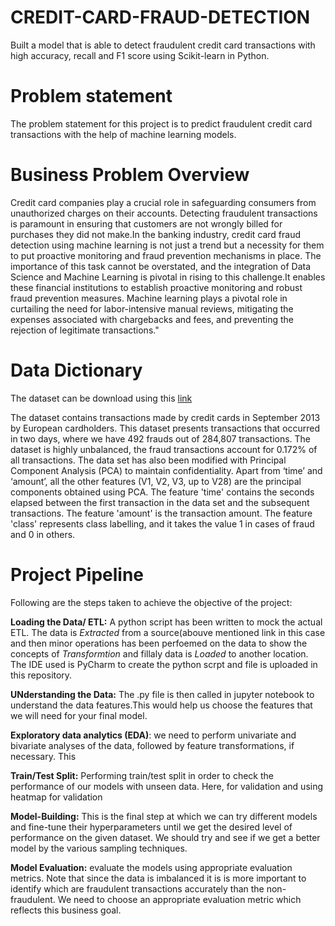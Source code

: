 # CREDIT-CARD-FRAUD-DETECTION
Built a model that is able to detect fraudulent credit card transactions with high accuracy, recall and F1 score using Scikit-learn in Python.

# Problem statement
The problem statement for this project is to predict fraudulent credit card transactions with the help of machine learning models.

# Business Problem Overview 
Credit card companies play a crucial role in safeguarding consumers from unauthorized charges on their accounts. Detecting fraudulent transactions is paramount in ensuring that customers are not wrongly billed for purchases they did not make.In the banking industry, credit card fraud detection using machine learning is not just a trend but a necessity for them to put proactive monitoring and fraud prevention mechanisms in place. The importance of this task cannot be overstated, and the integration of Data Science and Machine Learning is pivotal in rising to this challenge.It enables these financial institutions to establish proactive monitoring and robust fraud prevention measures. Machine learning plays a pivotal role in curtailing the need for labor-intensive manual reviews, mitigating the expenses associated with chargebacks and fees, and preventing the rejection of legitimate transactions."

# Data Dictionary
The dataset can be download using this [link](https://www.kaggle.com/datasets/mlg-ulb/creditcardfraud)

The dataset contains transactions made by credit cards in September 2013 by European cardholders. This dataset presents transactions that occurred in two days, where we have 492 frauds out of 284,807 transactions. The dataset is highly unbalanced, the fraud transactions account for 0.172% of all transactions.
The data set has also been modified with Principal Component Analysis (PCA) to maintain confidentiality. Apart from ‘time’ and ‘amount’, all the other features (V1, V2, V3, up to V28) are the principal components obtained using PCA. The feature 'time' contains the seconds elapsed between the first transaction in the data set and the subsequent transactions. The feature 'amount' is the transaction amount. The feature 'class' represents class labelling, and it takes the value 1 in cases of fraud and 0 in others.

# Project Pipeline
Following are the steps taken to achieve the objective of the project:

**Loading the Data/ ETL:** A python script has been written to mock the actual ETL. The data is *Extracted* from a source(abouve mentioned link in this case and then minor operations has been perfoemed on the data to show the concepts of *Transformtion* and fillaly data is *Loaded* to another location. The IDE used is PyCharm to create the python scrpt and file is uploaded in this repository. 

**UNderstanding the Data:** The .py file is then called in jupyter notebook to understand the data features.This would help us choose the features that we will need for your final model.

**Exploratory data analytics (EDA)**: we need to perform univariate and bivariate analyses of the data, followed by feature transformations, if necessary. This

**Train/Test Split:** Performing train/test split in order to check the performance of our models with unseen data. Here, for validation and using heatmap for validation

**Model-Building:** This is the final step at which we can try different models and fine-tune their hyperparameters until we get the desired level of performance on the given dataset. We should try and see if we get a better model by the various sampling techniques.

**Model Evaluation:** evaluate the models using appropriate evaluation metrics. Note that since the data is imbalanced it is is more important to identify which are fraudulent transactions accurately than the non-fraudulent. We need to choose an appropriate evaluation metric which reflects this business goal.

